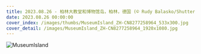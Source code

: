 ```yaml
---
title: 2023.08.26 - 柏林大教堂和博物馆岛，柏林，德国 (© Rudy Balasko/Shutterstock)
date: 2023.08.26 00:00:00
cover_index: /images/thumbs/MuseumIsland_ZH-CN8277258964_533x300.jpg
cover_detail: /images/MuseumIsland_ZH-CN8277258964_1920x1080.jpg
---
```


![MuseumIsland](/images/MuseumIsland_ZH-CN8277258964_1920x1080.jpg)
